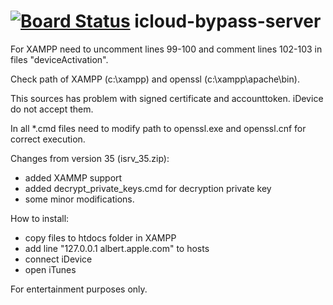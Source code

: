 [![Board Status](https://dev.azure.com/Brandon02/1e7bdacb-2c7c-4cc2-a4b1-c9fbbf69beab/4912fc1a-e62e-40d9-9dff-ac7de1bd3872/_apis/work/boardbadge/16f96193-b0d6-487a-bf7e-b5cdf306db2f)](https://dev.azure.com/Brandon02/1e7bdacb-2c7c-4cc2-a4b1-c9fbbf69beab/_boards/board/t/4912fc1a-e62e-40d9-9dff-ac7de1bd3872/Microsoft.RequirementCategory)
icloud-bypass-server
====================

For XAMPP need to uncomment lines 99-100 and comment lines 102-103 in files "deviceActivation".

Check path of XAMPP (c:\xampp\) and openssl (c:\xampp\apache\bin\).

This sources has problem with signed certificate and accounttoken. iDevice do not accept them. 

In all *.cmd files need to modify path to openssl.exe and openssl.cnf for correct execution.

Changes from version 35 (isrv_35.zip):
- added XAMMP support
- added decrypt_private_keys.cmd for decryption private key
- some minor modifications.

How to install: 
- copy files to htdocs folder in XAMPP
- add line "127.0.0.1 albert.apple.com" to hosts
- connect iDevice
- open iTunes


For entertainment purposes only.
